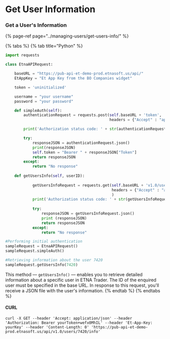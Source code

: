 # Get User Information

### Get a User's Information

{% page-ref page="../managing-users/get-users-info/" %}

{% tabs %}
{% tab title="Python" %}
```python
import requests

class EtnaAPIRequest:

	baseURL = "https://pub-api-et-demo-prod.etnasoft.us/api/"
	EtAppKey = "Et App Key from the BO Companies widget"

	token = 'uninitialized'

	username = "your username"
	password = "your password"

	def simpleAuth(self):
		authenticationRequest = requests.post(self.baseURL + 'token', 
											  headers = {"Accept" : "application/json", "Et-App-Key" : self.EtAppKey, "Username":self.username, "Password":self.password})

		print('Authorization status code: ' + str(authenticationRequest.status_code) + '\n')

		try:
			responseJSON = authenticationRequest.json()
			print(responseJSON)
			self.token = "Bearer " + responseJSON["Token"]
			return responseJSON
		except:
			return "No response"
			
	def getUsersInfo(self, userID):
	
			getUsersInfoRequest = requests.get(self.baseURL + 'v1.0/users/' + str(userID) + '/info', 
											   headers = {"Accept" : "application/json", "Et-App-Key" : self.EtAppKey, "Authorization":self.token},
											   )
			print('Authorization status code: ' + str(getUsersInfoRequest.status_code) + '\n')
	
			try:
				responseJSON = getUsersInfoRequest.json()
				print (responseJSON)
				return responseJSON
			except:
				return "No response"

#Performing initial authentication
sampleRequest = EtnaAPIRequest()
sampleRequest.simpleAuth()

#Retrieving information about the user 7420
sampleRequest.getUsersInfo(7420)
```

This method — `getUsersInfo()` — enables you to retrieve detailed information about a specific user in ETNA Trader. The ID of the enquired user must be specified in the base URL. In response to this request, you'll receive a JSON file with the user's information. 
{% endtab %}
{% endtabs %}

#### CURL

```text
curl -X GET --header 'Accept: application/json' --header 'Authorization: Bearer yourToken+wefx0MhIL' --header 'Et-App-Key: yourKey' --header 'Content-Length: 0' 'https://pub-api-et-demo-prod.etnasoft.us/api/v1.0/users/7420/info'
```

